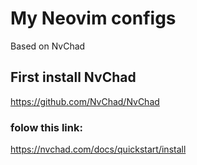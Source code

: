 # My Neovim configs
Based on NvChad

## First install NvChad
https://github.com/NvChad/NvChad
### folow this link:
https://nvchad.com/docs/quickstart/install
